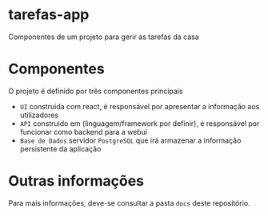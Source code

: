 # tarefas-app
Componentes de um projeto para gerir as tarefas da casa

# Componentes
O projeto é definido por três componentes principais
 - `UI` construida com react, é responsável por apresentar a informação aos utilizadores
 - `API` construido em (linguagem/framework por definir), é responsável por funcionar como backend para a webui
 - `Base de Dados` servidor `PostgreSQL` que irá armazenar a informação persistente da aplicação

# Outras informações
Para mais informações, deve-se consultar a pasta `docs` deste repositório.